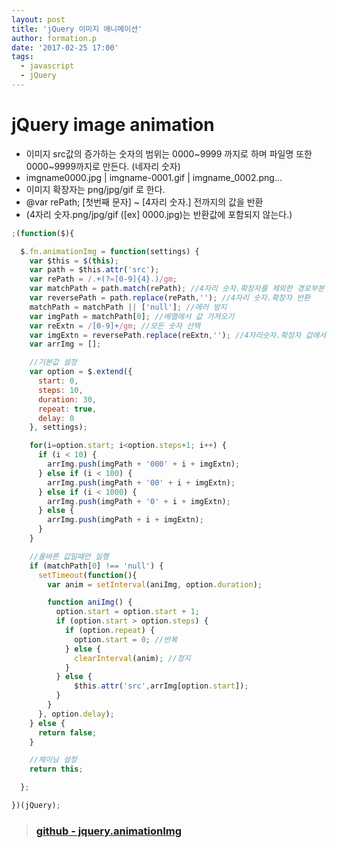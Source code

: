 ```yaml
---
layout: post
title: 'jQuery 이미지 애니메이션'
author: formation.p
date: '2017-02-25 17:00'
tags:
  - javascript
  - jQuery
---
```


# jQuery image animation

* 이미지 src값의 증가하는 숫자의 범위는 0000~9999 까지로 하며 파일명 또한 0000~9999까지로 만든다. (네자리 숫자)
* imgname0000.jpg | imgname-0001.gif | imgname_0002.png...
* 이미지 확장자는 png/jpg/gif 로 한다.
* @var rePath; [첫번째 문자] ~ [4자리 숫자.] 전까지의 값을 반환
* (4자리 숫자.png/jpg/gif ([ex] 0000.jpg)는 반환값에 포함되지 않는다.)

```javascript
;(function($){

  $.fn.animationImg = function(settings) {
    var $this = $(this);
    var path = $this.attr('src');
    var rePath = /.+(?=[0-9]{4}.)/gm;
    var matchPath = path.match(rePath); //4자리 숫자.확장자를 제외한 경로부분 반환
    var reversePath = path.replace(rePath,''); //4자리 숫자.확장자 반환
    matchPath = matchPath || ['null']; //에러 방지
    var imgPath = matchPath[0]; //배열에서 값 가져오기
    var reExtn = /[0-9]+/gm; //모든 숫자 선택
    var imgExtn = reversePath.replace(reExtn,''); //4자리숫자.확장자 값에서 확장자만 반환
    var arrImg = [];

    //기본값 설정
    var option = $.extend({
      start: 0,
      steps: 10,
      duration: 30,
      repeat: true,
      delay: 0
    }, settings);

    for(i=option.start; i<option.steps+1; i++) {
      if (i < 10) {
        arrImg.push(imgPath + '000' + i + imgExtn);
      } else if (i < 100) {
        arrImg.push(imgPath + '00' + i + imgExtn);
      } else if (i < 1000) {
        arrImg.push(imgPath + '0' + i + imgExtn);
      } else {
        arrImg.push(imgPath + i + imgExtn);
      }
    }

    //올바른 값일때만 실행
    if (matchPath[0] !== 'null') {
      setTimeout(function(){
        var anim = setInterval(aniImg, option.duration);

        function aniImg() {
          option.start = option.start + 1;
          if (option.start > option.steps) {
            if (option.repeat) {
              option.start = 0; //반복
            } else {
              clearInterval(anim); //정지
            }
          } else {
              $this.attr('src',arrImg[option.start]);
          }
        }
      }, option.delay);
    } else {
      return false;
    }

    //체이닝 설정
    return this;

  };

})(jQuery);
```

> ### [github - jquery.animationImg](https://github.com/gutmate/animationJS)
